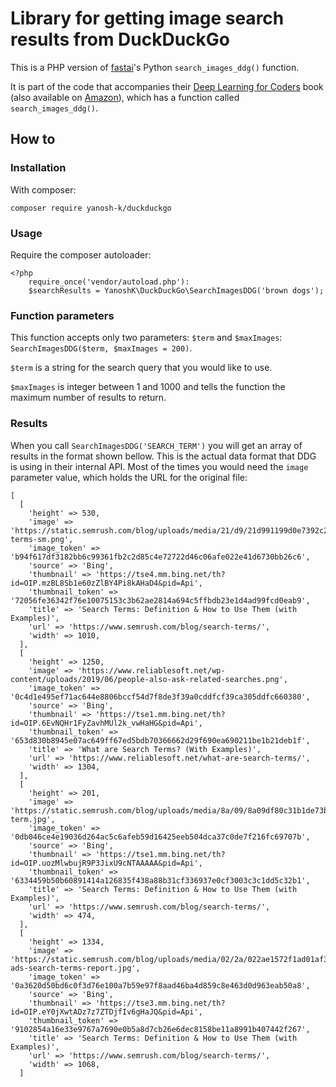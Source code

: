 # Library for getting image search results from DuckDuckGo

This is a PHP version of [fastai](https://www.fast.ai/)'s Python
`search_images_ddg()` function.

It is part of the code that accompanies their [Deep Learning for Coders](https://github.com/fastai/fastbook/)
book (also available on [Amazon](https://www.amazon.com/Deep-Learning-Coders-fastai-PyTorch/dp/1492045527)),
which has a function called `search_images_ddg()`.

## How to

### Installation

With composer:
```
composer require yanosh-k/duckduckgo
```

### Usage

Require the composer autoloader:
```
<?php
    require_once('vendor/autoload.php'):
    $searchResults = YanoshK\DuckDuckGo\SearchImagesDDG('brown dogs');
```

### Function parameters

This function accepts only two parameters: `$term` and `$maxImages`:
`SearchImagesDDG($term, $maxImages = 200)`.

`$term` is a string for the search query that you would like to use.

`$maxImages` is integer between 1 and 1000 and tells the function
the maximum number of results to return.


### Results

When you call `SearchImagesDDG('SEARCH_TERM')` you will get an array
of results in the format shown bellow. This is the actual data format
that DDG is using in their internal API. Most of the times you would need
the `image` parameter value, which holds the URL for the original file:
```
[
  [
    'height' => 530,
    'image' => 'https://static.semrush.com/blog/uploads/media/21/d9/21d991199d0e7392c20c38736f8fd32c/search-terms-sm.png',
    'image_token' => 'b94f617df3182bb6c99361fb2c2d85c4e72722d46c06afe022e41d6730bb26c6',
    'source' => 'Bing',
    'thumbnail' => 'https://tse4.mm.bing.net/th?id=OIP.mzBL8Sb1e60zZlBY4Pi8kAHaD4&pid=Api',
    'thumbnail_token' => '72056fe36342f76e10075153c3b62ae2814a694c5ffbdb23e1d4ad99fcd0eab9',
    'title' => 'Search Terms: Definition & How to Use Them (with Examples)',
    'url' => 'https://www.semrush.com/blog/search-terms/',
    'width' => 1010,
  ],
  [
    'height' => 1250,
    'image' => 'https://www.reliablesoft.net/wp-content/uploads/2019/06/people-also-ask-related-searches.png',
    'image_token' => '0c4d1e495ef71ac644e8806bccf54d7f8de3f39a0cddfcf39ca305ddfc660380',
    'source' => 'Bing',
    'thumbnail' => 'https://tse1.mm.bing.net/th?id=OIP.6EvNQHr1FyZavhMUl2k_vwHaHG&pid=Api',
    'thumbnail_token' => '653d830b8945e07ac649ff67ed5bdb70366662d29f690ea690211be1b21deb1f',
    'title' => 'What are Search Terms? (With Examples)',
    'url' => 'https://www.reliablesoft.net/what-are-search-terms/',
    'width' => 1304,
  ],
  [
    'height' => 201,
    'image' => 'https://static.semrush.com/blog/uploads/media/8a/09/8a09df80c31b1de73bc90c3c73e6889c/search-term.jpg',
    'image_token' => '0db046ce4e19036d264ac5c6afeb59d16425eeb504dca37c0de7f216fc69707b',
    'source' => 'Bing',
    'thumbnail' => 'https://tse1.mm.bing.net/th?id=OIP.uozMlwbujR9P3JixU9cNTAAAAA&pid=Api',
    'thumbnail_token' => '6334459b50b60891414a126835f438a88b31cf336937e0cf3003c3c1dd5c32b1',
    'title' => 'Search Terms: Definition & How to Use Them (with Examples)',
    'url' => 'https://www.semrush.com/blog/search-terms/',
    'width' => 474,
  ],
  [
    'height' => 1334,
    'image' => 'https://static.semrush.com/blog/uploads/media/02/2a/022ae1572f1ad01af34c62c93cd625b0/google-ads-search-terms-report.jpg',
    'image_token' => '0a3620d50bd6c0f3d76e100a7b59e97f8aad46ba4d859c8e463d0d963eab50a8',
    'source' => 'Bing',
    'thumbnail' => 'https://tse3.mm.bing.net/th?id=OIP.eY0jXwtADz7z7ZTDjfIv6gHaJQ&pid=Api',
    'thumbnail_token' => '9102854a16e33e9767a7690e0b5a8d7cb26e6dec8158be11a8991b407442f267',
    'title' => 'Search Terms: Definition & How to Use Them (with Examples)',
    'url' => 'https://www.semrush.com/blog/search-terms/',
    'width' => 1068,
  ]
```